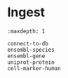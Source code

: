 # Ingest

```{toctree}
:maxdepth: 1

connect-to-db
ensembl-species
ensembl-gene
uniprot-protein
cell-marker-human
```

